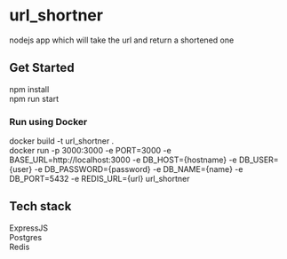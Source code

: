 
  # url_shortner
  nodejs app which will take the url and return a shortened one
  
  ## Get Started  
  npm install       
  npm run start 

  ### Run using Docker 
  docker build -t url_shortner .            
  docker run -p 3000:3000 -e PORT=3000 -e BASE_URL=http://localhost:3000 -e DB_HOST={hostname} -e DB_USER={user} -e DB_PASSWORD={password} -e DB_NAME={name} -e DB_PORT=5432 -e REDIS_URL={url} url_shortner

  ## Tech stack 
  ExpressJS  
  Postgres        
  Redis
      